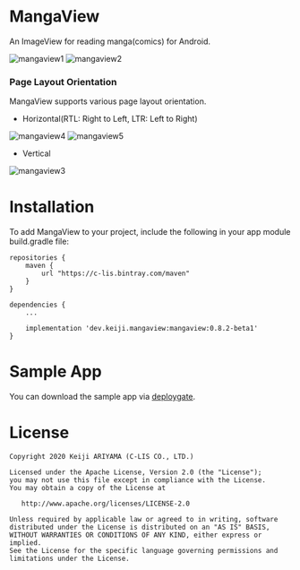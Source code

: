 MangaView
========

An ImageView for reading manga(comics) for Android.

![mangaview1](https://user-images.githubusercontent.com/932136/91121347-8b21f300-e6d2-11ea-895c-a74f6095ebfc.gif)
![mangaview2](https://user-images.githubusercontent.com/932136/91121378-9b39d280-e6d2-11ea-9914-c390ae3000ba.gif)

### Page Layout Orientation
MangaView supports various page layout orientation.

 * Horizontal(RTL: Right to Left, LTR: Left to Right)

![mangaview4](https://user-images.githubusercontent.com/932136/91523749-8199c480-e938-11ea-9d2f-b2a4f7268e4a.gif)
![mangaview5](https://user-images.githubusercontent.com/932136/91523849-bad23480-e938-11ea-89fb-66e24bb8d65f.gif)


 * Vertical
 
![mangaview3](https://user-images.githubusercontent.com/932136/91523666-4bf4db80-e938-11ea-9b71-d46ec06f5ab7.gif)

Installation
========
To add MangaView to your project, include the following in your app module build.gradle file:

```
repositories {
    maven {
        url "https://c-lis.bintray.com/maven"
    }
}

dependencies {
    ...

    implementation 'dev.keiji.mangaview:mangaview:0.8.2-beta1'
}
```


Sample App
========
You can download the sample app via [deploygate](https://dply.me/1dakl4).


License
=======

    Copyright 2020 Keiji ARIYAMA (C-LIS CO., LTD.)

    Licensed under the Apache License, Version 2.0 (the "License");
    you may not use this file except in compliance with the License.
    You may obtain a copy of the License at

       http://www.apache.org/licenses/LICENSE-2.0

    Unless required by applicable law or agreed to in writing, software
    distributed under the License is distributed on an "AS IS" BASIS,
    WITHOUT WARRANTIES OR CONDITIONS OF ANY KIND, either express or implied.
    See the License for the specific language governing permissions and
    limitations under the License.

